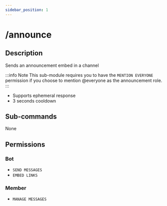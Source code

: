 ```yaml
---
sidebar_position: 1
---
```


# /announce
## Description
Sends an announcement embed in a channel

:::info Note
This sub-module requires you to have the `MENTION EVERYONE` permission if you choose to mention <span className="mention">@everyone</span> as the announcement role.
:::

- Supports ephemeral response
- 3 seconds cooldown

## Sub-commands
None

## Permissions
### Bot
- `SEND MESSAGES`
- `EMBED LINKS`
### Member
- `MANAGE MESSAGES`